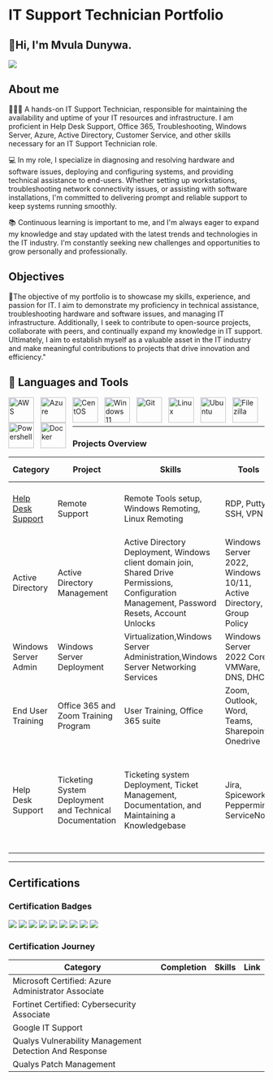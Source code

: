 # IT Support Technician Portfolio

## 👋Hi, I'm Mvula Dunywa.

<a href="https://www.linkedin.com/in/mvuladunywa/"><img src="https://img.shields.io/badge/-LinkedIn-0072b1?&style=for-the-badge&logo=linkedin&logoColor=white" /></a>


## About me

👨🏽‍💻 A hands-on IT Support Technician, responsible for maintaining the availability and uptime of your IT resources and infrastructure. I am proficient in Help Desk Support, Office 365, Troubleshooting, Windows Server, Azure, Active Directory, Customer Service, and other skills necessary for an IT Support Technician role.

💻 In my role, I specialize in diagnosing and resolving hardware and software issues, deploying and configuring systems, and providing technical assistance to end-users. Whether setting up workstations, troubleshooting network connectivity issues, or assisting with software installations, I'm committed to delivering prompt and reliable support to keep systems running smoothly.

📚 Continuous learning is important to me, and I'm always eager to expand my knowledge and stay updated with the latest trends and technologies in the IT industry. I'm constantly seeking new challenges and opportunities to grow personally and professionally.

## Objectives
💾The objective of my portfolio is to showcase my skills, experience, and passion for IT. I aim to demonstrate my proficiency in technical assistance, troubleshooting hardware and software issues, and managing IT infrastructure. Additionally, I seek to contribute to open-source projects, collaborate with peers, and continually expand my knowledge in IT support. Ultimately, I aim to establish myself as a valuable asset in the IT industry and make meaningful contributions to projects that drive innovation and efficiency."


## 🧰 Languages and Tools

<img align="left" alt="AWS" width="50px" style="padding-right:10px;" src="https://cdn.jsdelivr.net/gh/devicons/devicon@latest/icons/amazonwebservices/amazonwebservices-plain-wordmark.svg" />
<img align="left" alt="Azure" width="50px" style="padding-right:10px;" src="https://cdn.jsdelivr.net/gh/devicons/devicon@latest/icons/azure/azure-original.svg" />
<img align="left" alt="CentOS" width="50px" style="padding-right:10px;" src="https://cdn.jsdelivr.net/gh/devicons/devicon@latest/icons/centos/centos-original.svg" />
<img align="left" alt="Windows 11" width="50px" style="padding-right:10px;" src="https://cdn.jsdelivr.net/gh/devicons/devicon@latest/icons/windows11/windows11-original-wordmark.svg" />
<img align="left" alt="Git" width="50px" style="padding-right:10px;" src="https://cdn.jsdelivr.net/gh/devicons/devicon/icons/git/git-original.svg" />
<img align="left" alt="Linux" width="50px" style="padding-right:10px;" src="https://cdn.jsdelivr.net/gh/devicons/devicon/icons/linux/linux-original.svg" />
<img align="left" alt="Ubuntu" width="50px" style="padding-right:10px;" src="https://cdn.jsdelivr.net/gh/devicons/devicon@latest/icons/ubuntu/ubuntu-original.svg" />         
<img align="left" alt="Filezilla" width="50px" style="padding-right:10px;" src="https://cdn.jsdelivr.net/gh/devicons/devicon@latest/icons/filezilla/filezilla-original.svg" />
<img align="left" alt="Powershell" width="50px" style="padding-right:10px;" src="https://cdn.jsdelivr.net/gh/devicons/devicon@latest/icons/powershell/powershell-original.svg" />
<img align="left" alt="Docker" width="50px" style="padding-right:10px;" src="https://cdn.jsdelivr.net/gh/devicons/devicon@latest/icons/docker/docker-original.svg" />
                           

<br />

#
-------------------------------------------------------------------------------------------------------------------------------------------------------------------

### Projects Overview
|  Category                |     Project          |                 Skills                          |     Tools                      | Lessons Learned                                                             |     
|---------------------     |      --------------- | -------------------------------------           | ---------------                | -------------------                                                         |
|[Help Desk Support ](https://github.com/Dunywa/Help-Desk-Support.git)        | Remote Support       |Remote Tools setup, Windows Remoting, Linux Remoting| RDP, Putty, SSH, VPN|Setting up remote support tools and supporting remote users                                                                            |
|Active Directory          | Active Directory Management|Active Directory Deployment, Windows client domain join, Shared Drive Permissions, Configuration Management, Password Resets, Account Unlocks|Windows Server 2022, Windows 10/11, Active Directory, Group Policy|Managing organisational units users, groups, and computers using Active Directory|    
|Windows Server Admin      |Windows Server Deployment|Virtualization,Windows Server Administration,Windows Server Networking Services|Windows Server 2022 Core, VMWare, DNS, DHCP| Deploying Windows Servers in a virtualized environment|
|End User Training         |Office 365 and Zoom Training Program |User Training, Office 365 suite  |Zoom, Outlook, Word, Teams, Sharepoint, Onedrive| Training users on using collaboration tools                                                                              |
|Help Desk Support         |Ticketing System Deployment and Technical Documentation|Ticketing system Deployment, Ticket Management, Documentation, and Maintaining a Knowledgebase |Jira, Spiceworks, Peppermint, ServiceNow|Deploying a self-hosted ticketing system using docker image, Managing tickets, and doing Thorough Documentation.                                            |              
------------------------------------------------------------------------------------------------------------------------------------------------------------------------

## Certifications

### Certification Badges
<div>
    <img src="https://img.shields.io/badge/Microsoft%20Certified%3A%20Azure%20Administrator%20Associate-0078D4?style=for-the-badge&logo=Microsoft%20Azure&logoColor=white" />
<img src="https://img.shields.io/badge/-Splunk%20Certified%20Cybersecurity%20Defense%20Analyst-4B275F?&style=for-the-badge&logo=Splunk&logoColor=white" />
<img src="https://img.shields.io/badge/-CSI%20Linux%20Certified%20Investigator-005571?&style=for-the-badge" />
<img src="https://img.shields.io/badge/-Qualys_PCI_Compliance-D52B1E?&style=for-the-badge&logo=qualys&logoColor=white" /> 
<img src="https://img.shields.io/badge/Microsoft%20Certified%3A%20Security%20Operations%20Analyst%20Associate-0078D4?style=for-the-badge&logo=Microsoft%20Azure&logoColor=white" />    
<img src="https://img.shields.io/badge/-Fortinet%20Certified%20Associate%20Cybersecurity-5172B4?&style=for-the-badge&logo=Fortinet&logoColor=white" />
<img src="https://img.shields.io/badge/-Google%20Cybersecurity-4285F4?&style=for-the-badge&logo=Google&logoColor=white" />
<img src="https://img.shields.io/badge/-Google_IT_Support-4B275F?&style=for-the-badge&logo=google&logoColor=white" />
<img src="https://img.shields.io/badge/-Qualys_Vulnerability_Management_Detection_And_Response-D52B1E?&style=for-the-badge&logo=qualys&logoColor=white" />

    
</div>

### Certification Journey
|  Category                                               |     Completion       |                 Skills                          |             Link                         |
|---------------------                                    |      --------------- | -------------------------------------           | ---------------------------------------  |
|Microsoft Certified: Azure Administrator Associate       |                      |                                                 |                                          |
|Fortinet Certified: Cybersecurity Associate              |                      |                                                 |                                          |
|Google IT Support                                        |                      |                                                 |                                          |
|Qualys Vulnerability Management Detection And Response   |                      | 
|Qualys Patch Management                                  |                      | 
